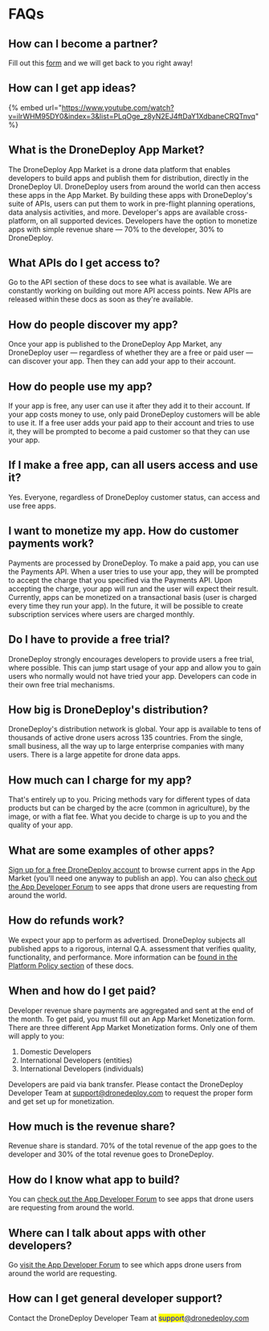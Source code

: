 # FAQs

## How can I become a partner?

Fill out this [form](https://airtable.com/shr7Uk76GPThLlp7E) and we will get back to you right away!

## How can I get app ideas?

{% embed url="https://www.youtube.com/watch?v=ilrWHM95DY0&index=3&list=PLqOge_z8yN2EJ4ftDaY1XdbaneCRQTnvq" %}

## What is the DroneDeploy App Market?

The DroneDeploy App Market is a drone data platform that enables developers to build apps and publish them for distribution, directly in the DroneDeploy UI. DroneDeploy users from around the world can then access these apps in the App Market. By building these apps with DroneDeploy's suite of APIs, users can put them to work in pre-flight planning operations, data analysis activities, and more. Developer's apps are available cross-platform, on all supported devices. Developers have the option to monetize apps with simple revenue share — 70% to the developer, 30% to DroneDeploy.

## What APIs do I get access to?

Go to the API section of these docs to see what is available. We are constantly working on building out more API access points. New APIs are released within these docs as soon as they're available.

## How do people discover my app?

Once your app is published to the DroneDeploy App Market, any DroneDeploy user — regardless of whether they are a free or paid user — can discover your app. Then they can add your app to their account.

## How do people use my app?

If your app is free, any user can use it after they add it to their account. If your app costs money to use, only paid DroneDeploy customers will be able to use it. If a free user adds your paid app to their account and tries to use it, they will be prompted to become a paid customer so that they can use your app.

## If I make a free app, can all users access and use it?

Yes. Everyone, regardless of DroneDeploy customer status, can access and use free apps.

## I want to monetize my app. How do customer payments work?

Payments are processed by DroneDeploy. To make a paid app, you can use the Payments API. When a user tries to use your app, they will be prompted to accept the charge that you specified via the Payments API. Upon accepting the charge, your app will run and the user will expect their result. Currently, apps can be monetized on a transactional basis (user is charged every time they run your app). In the future, it will be possible to create subscription services where users are charged monthly.

## Do I have to provide a free trial?

DroneDeploy strongly encourages developers to provide users a free trial, where possible. This can jump start usage of your app and allow you to gain users who normally would not have tried your app. Developers can code in their own free trial mechanisms.

## How big is DroneDeploy's distribution?

DroneDeploy's distribution network is global. Your app is available to tens of thousands of active drone users across 135 countries. From the single, small business, all the way up to large enterprise companies with many users. There is a large appetite for drone data apps.

## How much can I charge for my app?

That's entirely up to you. Pricing methods vary for different types of data products but can be charged by the acre (common in agriculture), by the image, or with a flat fee. What you decide to charge is up to you and the quality of your app.

## What are some examples of other apps?

[Sign up for a free DroneDeploy account](https://dronedeploy.com/signup.html) to browse current apps in the App Market (you'll need one anyway to publish an app). You can also [check out the App Developer Forum](http://forum.dronedeploy.com/) to see apps that drone users are requesting from around the world.

## How do refunds work?

We expect your app to perform as advertised. DroneDeploy subjects all published apps to a rigorous, internal Q.A. assessment that verifies quality, functionality, and performance. More information can be [found in the Platform Policy section](https://dronedeploy.gitbooks.io/dronedeploy-apps/content/guidelines.html) of these docs.

## When and how do I get paid?

Developer revenue share payments are aggregated and sent at the end of the month. To get paid, you must fill out an App Market Monetization form. There are three different App Market Monetization forms. Only one of them will apply to you:

1. Domestic Developers
2. International Developers (entities)
3. International Developers (individuals)

Developers are paid via bank transfer. Please contact the DroneDeploy Developer Team at [support@dronedeploy.com](https://github.com/ddbotgitbooksync/dronedeploy-apps-gitbook/tree/c927048f33aac44c8e61d230dc43194aca71784c/docs/developer@dronedeploy.com) to request the proper form and get set up for monetization.

## How much is the revenue share?

Revenue share is standard. 70% of the total revenue of the app goes to the developer and 30% of the total revenue goes to DroneDeploy.

## How do I know what app to build?

You can [check out the App Developer Forum](http://forum.dronedeploy.com/) to see apps that drone users are requesting from around the world.

## Where can I talk about apps with other developers?

Go [visit the App Developer Forum](http://forum.dronedeploy.com/) to see which apps drone users from around the world are requesting.

## How can I get general developer support?

Contact the DroneDeploy Developer Team at <mark style="color:blue;">support</mark>[@dronedeploy.com](https://github.com/ddbotgitbooksync/dronedeploy-apps-gitbook/tree/c927048f33aac44c8e61d230dc43194aca71784c/docs/developer@dronedeploy.com)
